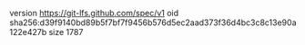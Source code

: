 version https://git-lfs.github.com/spec/v1
oid sha256:d39f9140bd89b5f7bf7f9456b576d5ec2aad373f36d4bc3c8c13e90a122e427b
size 1787
